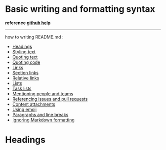 # Basic writing and formatting syntax
**reference [github help](https://help.github.com/en/articles/basic-writing-and-formatting-syntax)**  
***
how to writing README.md :
- [Headings](#Headings)
- [Styling text](#Styling-text)
- [Quoting text](#Quoting-text)
- [Quoting code](#Quoting-code)
- [Links](#Links)
- [Section links](#Section-links)
- [Relative links](#Relative-links)
- [Lists](#Lists)
- [Task lists](#Task-lists)
- [Mentioning people and teams](#Mentioning-people-and-teams)
- [Referencing issues and pull requests](#Referencing-issues-and-pull-requests)
- [Content attachments](#Content-attachments)
- [Using emoji](#Using-emoji)
- [Paragraphs and line breaks](#Paragraphs-and-line-breaks)
- [Ignoring Markdown formatting](#Ignoring-Markdown-formatting)

# Headings
